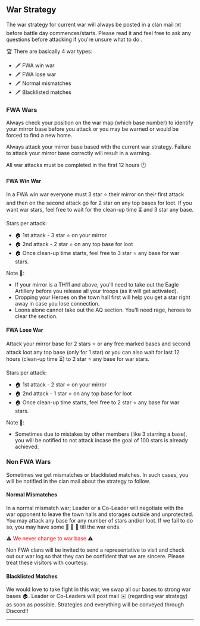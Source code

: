 ## War Strategy

The war strategy for current war will always be posted in a clan mail :envelope: before battle day commences/starts. Please read it and feel free to ask any questions before attacking if you're unsure what to do .

:trophy: There are basically 4 war types:

- 🗡 FWA win war
- 🗡 FWA lose war
- 🗡 Normal mismatches
- 🗡 Blacklisted matches

### FWA Wars

Always check your position on the war map (which base number) to identify your mirror base before you attack or you may be warned or would be forced to find a new home.

Always attack your mirror base based with the current war strategy. Failure to attack your mirror base correctly will result in a warning.

All war attacks must be completed in the first 12 hours :clock12:

#### FWA Win War

In a FWA win war everyone must 3 star :star: their mirror on their first attack and then on the second attack go for 2 star on any top bases for loot. If you want war stars, feel free to wait for the clean-up time :hourglass_flowing_sand: and 3 star any base.

Stars per attack:

- :house: 1st attack - 3 star :star: on your mirror
- :house: 2nd attack - 2 star :star: on any top base for loot
- :house: Once clean-up time starts, feel free to 3 star :star: any base for war stars.

Note :pencil::

- If your mirror is a TH11 and above, you'll need to take out the Eagle Artillery before you release all your troops (as it will get activated).
- Dropping your Heroes on the town hall first will help you get a star right away in case you lose connection.
- Loons alone cannot take out the AQ section. You'll need rage, heroes to clear the section.

#### FWA Lose War

Attack your mirror base for 2 stars :star: or any free marked bases and second attack loot any top base (only for 1 star) or you can also wait for last 12 hours (clean-up time :hourglass_flowing_sand:) to 2 star :star: any base for war stars.

Stars per attack:

- :house: 1st attack - 2 star :star: on your mirror
- :house: 2nd attack - 1 star :star: on any top base for loot
- :house: Once clean-up time starts, feel free to 2 star :star: any base for war stars.

Note :pencil::

- Sometimes due to mistakes by other members (like 3 starring a base), you will be notified to not attack incase the goal of 100 stars is already achieved.

### Non FWA Wars

Sometimes we get mismatches or blacklisted matches. In such cases, you will be notified in the clan mail about the strategy to follow.

#### Normal Mismatches

In a normal mismatch war; Leader or a Co-Leader will negotiate with the war opponent to leave the town halls and storages outside and unprotected. You may attack any base for any number of stars and/or loot. If we fail to do so, you may have some :beers: :tropical_drink: :cookie: till the war ends.

:warning: <span style="color: red;">We never change to war base</span> :warning:

Non FWA clans will be invited to send a representative to visit and check out our war log so that they can be confident that we are sincere. Please treat these visitors with courtesy.

#### Blacklisted Matches

We would love to take fight in this war, we swap all our bases to strong war bases :house:. Leader or Co-Leaders will post mail :envelope: (regarding war strategy) as soon as possible. Strategies and everything will be conveyed through Discord‼️

---

